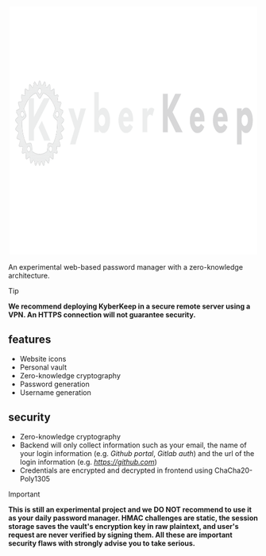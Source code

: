 <div align="center">
  <img src="FRONTEND/assets/icon/banner.svg" alt="Logo" width="500px" height="500px">
</div>

An experimental web-based password manager with a zero-knowledge architecture.

> [!TIP]
> **We recommend deploying KyberKeep in a secure remote server using a VPN. An HTTPS connection will not guarantee security.**

## features

- Website icons
- Personal vault
- Zero-knowledge cryptography
- Password generation
- Username generation

## security

- Zero-knowledge cryptography
- Backend will only collect information such as your email, the name of your login information (e.g. *Github portal*, *Gitlab auth*) and the url of the login information (e.g. *https://github.com*)
- Credentials are encrypted and decrypted in frontend using ChaCha20-Poly1305

> [!IMPORTANT]
> **This is still an experimental project and we DO NOT recommend to use it as your daily password manager. HMAC challenges are static, the session storage saves the vault's encryption key in raw plaintext, and user's request are never verified by signing them. All these are important security flaws with strongly advise you to take serious.**